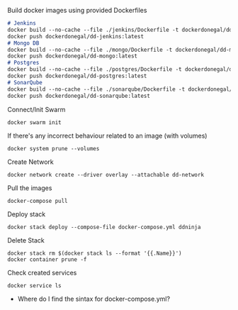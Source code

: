 
Build docker images using provided Dockerfiles

```markdown
# Jenkins
docker build --no-cache --file ./jenkins/Dockerfile -t dockerdonegal/dd-jenkins:latest ./jenkins
docker push dockerdonegal/dd-jenkins:latest
# Mongo DB
docker build --no-cache --file ./mongo/Dockerfile -t dockerdonegal/dd-mongo:latest ./mongo
docker push dockerdonegal/dd-mongo:latest
# Postgres
docker build --no-cache --file ./postgres/Dockerfile -t dockerdonegal/dd-postgres:latest ./postgres
docker push dockerdonegal/dd-postgres:latest
# SonarQube
docker build --no-cache --file ./sonarqube/Dockerfile -t dockerdonegal/dd-sonarqube:latest ./sonarqube
docker push dockerdonegal/dd-sonarqube:latest
```

Connect/Init Swarm
```
docker swarm init

```

If there's any incorrect behaviour related to an image (with volumes)
```
docker system prune --volumes
```

Create Network
```
docker network create --driver overlay --attachable dd-network

```

Pull the images
```
docker-compose pull
```

Deploy stack
```
docker stack deploy --compose-file docker-compose.yml ddninja
```

Delete Stack
```
docker stack rm $(docker stack ls --format '{{.Name}}')
docker container prune -f
```

Check created services
```
docker service ls
```

* Where do I find the sintax for docker-compose.yml?